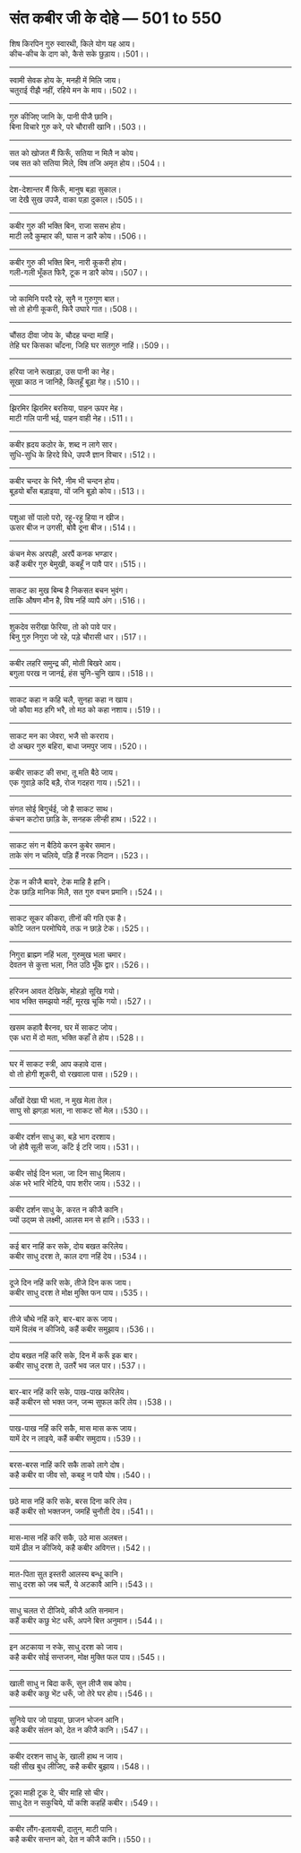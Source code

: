 # **संत कबीर जी के दोहे — 501 to 550**

शिष किरपिन गुरु स्वारथी, किले योग यह आय।\
कीच-कीच के दाग को, कैसे सके छुड़ाय।।501।।

---

स्वामी सेवक होय के, मनही में मिलि जाय।\
चतुराई रीझै नहीं, रहिये मन के माय।।502।।

---

गुरु कीजिए जानि के, पानी पीजै छानि।\
बिना विचारे गुरु करे, परे चौरासी खानि।।503।।

---

सत को खोजत मैं फिरूँ, सतिया न मिलै न कोय।\
जब सत को सतिया मिले, विष तजि अमृत होय।।504।।

---

देश-देशान्तर मैं फिरूँ, मानुष बड़ा सुकाल।\
जा देखै सुख उपजै, वाका पड़ा दुकाल।।505।।

---

कबीर गुरु की भक्ति बिन, राजा ससभ होय।\
माटी लदै कुम्हार की, घास न डारै कोय।।506।।

---

कबीर गुरु की भक्ति बिन, नारी कूकरी होय।\
गली-गली भूँकत फिरै, टूक न डारै कोय।।507।।

---

जो कामिनि परदै रहे, सुनै न गुरुगुण बात।\
सो तो होगी कूकरी, फिरै उघारे गात।।508।।

---

चौंसठ दीवा जोय के, चौदह चन्दा माहिं।\
तेहि घर किसका चाँदना, जिहि घर सतगुरु नाहिं।।509।।

---

हरिया जाने रूखाड़ा, उस पानी का नेह।\
सूखा काठ न जानिहै, कितहूँ बूड़ा गेह।।510।।

---

झिरमिर झिरमिर बरसिया, पाहन ऊपर मेह।\
माटी गलि पानी भई, पाहन वाही नेह।।511।।

---

कबीर ह्रदय कठोर के, शब्द न लागे सार।\
सुधि-सुधि के हिरदे विधे, उपजै ज्ञान विचार।।512।।

---

कबीर चन्दर के भिरै, नीम भी चन्दन होय।\
बूड़यो बाँस बड़ाइया, यों जनि बूड़ो कोय।।513।।

---

पशुआ सों पालो परो, रहू-रहू हिया न खीज।\
ऊसर बीज न उगसी, बोवै दूना बीज।।514।।

---

कंचन मेरू अरपही, अरपैं कनक भण्डार।\
कहैं कबीर गुरु बेमुखी, कबहूँ न पावै पार।।515।।

---

साकट का मुख बिम्ब है निकसत बचन भुवंग।\
ताकि औषण मौन है, विष नहिं व्यापै अंग।।516।।

---

शुकदेव सरीखा फेरिया, तो को पावे पार।\
बिनु गुरु निगुरा जो रहे, पड़े चौरासी धार।।517।।

---

कबीर लहरि समुन्द्र की, मोती बिखरे आय।\
बगुला परख न जानई, हंस चुनि-चुनि खाय।।518।।

---

साकट कहा न कहि चलै, सुनहा कहा न खाय।\
जो कौवा मठ हगि भरै, तो मठ को कहा नशाय।।519।।

---

साकट मन का जेवरा, भजै सो करराय।\
दो अच्छर गुरु बहिरा, बाधा जमपुर जाय।।520।।

---

कबीर साकट की सभा, तू मति बैठे जाय।\
एक गुवाड़े कदि बड़ै, रोज गदहरा गाय।।521।।

---

संगत सोई बिगुर्चई, जो है साकट साथ।\
कंचन कटोरा छाड़ि के, सनहक लीन्ही हाथ।।522।।

---

साकट संग न बैठिये करन कुबेर समान।\
ताके संग न चलिये, पड़ि हैं नरक निदान।।523।।

---

टेक न कीजै बावरे, टेक माहि है हानि।\
टेक छाड़ि मानिक मिलै, सत गुरु वचन प्रमानि।।524।।

---

साकट सूकर कीकरा, तीनों की गति एक है।\
कोटि जतन परमोघिये, तऊ न छाड़े टेक।।525।।

---

निगुरा ब्राह्म्ण नहिं भला, गुरुमुख भला चमार।\
देवतन से कुत्ता भला, नित उठि भूँके द्वार।।526।।

---

हरिजन आवत देखिके, मोहड़ो सूखि गयो।\
भाव भक्ति समझयो नहीं, मूरख चूकि गयो।।527।।

---

खसम कहावै बैरनव, घर में साकट जोय।\
एक धरा में दो मता, भक्ति कहाँ ते होय।।528।।

---

घर में साकट स्त्री, आप कहावे दास।\
वो तो होगी शूकरी, वो रखवाला पास।।529।।

---

आँखों देखा घी भला, न मुख मेला तेल।\
साघु सो झगड़ा भला, ना साकट सों मेल।।530।।

---

कबीर दर्शन साधु का, बड़े भाग दरशाय।\
जो होवै सूली सजा, काँटे ई टरि जाय।।531।।

---

कबीर सोई दिन भला, जा दिन साधु मिलाय।\
अंक भरे भारि भेटिये, पाप शरीर जाय।।532।।

---

कबीर दर्शन साधु के, करत न कीजै कानि।\
ज्यों उद्य्म से लक्ष्मी, आलस मन से हानि।।533।।

---

कई बार नाहिं कर सके, दोय बखत करिलेय।\
कबीर साधु दरश ते, काल दगा नहिं देय।।534।।

---

दूजे दिन नहिं करि सके, तीजे दिन करू जाय।\
कबीर साधु दरश ते मोक्ष मुक्ति फन पाय।।535।।

---

तीजे चौथे नहिं करे, बार-बार करू जाय।\
यामें विलंब न कीजिये, कहैं कबीर समुझाय।।536।।

---

दोय बखत नहिं करि सके, दिन में करूँ इक बार।\
कबीर साधु दरश ते, उतरैं भव जल पार।।537।।

---

बार-बार नहिं करि सके, पाख-पाख करिलेय।\
कहैं कबीरन सो भक्त जन, जन्म सुफल करि लेय।।538।।

---

पाख-पाख नहिं करि सकै, मास मास करू जाय।\
यामें देर न लाइये, कहैं कबीर समुदाय।।539।।

---

बरस-बरस नाहिं करि सकै ताको लागे दोष।\
कहै कबीर वा जीव सो, कबहु न पावै योष।।540।।

---

छठे मास नहिं करि सके, बरस दिना करि लेय।\
कहैं कबीर सो भक्तजन, जमहिं चुनौती देय।।541।।

---

मास-मास नहिं करि सकै, उठे मास अलबत्त।\
यामें ढील न कीजिये, कहै कबीर अविगत्त।।542।।

---

मात-पिता सुत इस्तरी आलस्य बन्धू कानि।\
साधु दरश को जब चलैं, ये अटकावै आनि।।543।।

---

साधु चलत रो दीजिये, कीजै अति सनमान।\
कहैं कबीर कछु भेट धरूँ, अपने बित्त अनुमान।।544।।

---

इन अटकाया न रुके, साधु दरश को जाय।\
कहै कबीर सोई सन्तजन, मोक्ष मुक्ति फल पाय।।545।।

---

खाली साधु न बिदा करूँ, सुन लीजै सब कोय।\
कहै कबीर कछु भेंट धरूँ, जो तेरे घर होय।।546।।

---

सुनिये पार जो पाइया, छाजन भोजन आनि।\
कहै कबीर संतन को, देत न कीजै कानि।।547।।

---

कबीर दरशन साधु के, खाली हाथ न जाय।\
यही सीख बुध लीजिए, कहै कबीर बुझाय।।548।।

---

टूका माही टूक दे, चीर माहि सो चीर।\
साधु देत न सकुचिये, यों कशि कहहिं कबीर।।549।।

---

कबीर लौंग-इलायची, दातुन, माटी पानि।\
कहै कबीर सन्तन को, देत न कीजै कानि।।550।।